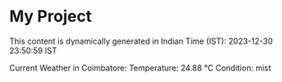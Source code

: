 # My Project

This content is dynamically generated in Indian Time (IST): 2023-12-30 23:50:59 IST


Current Weather in Coimbatore:
Temperature: 24.88 °C
Condition: mist
